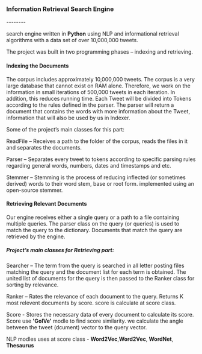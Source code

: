 <h3>Information Retrieval Search Engine</h3>
--------

search engine written in **Python** using NLP and informational retrieval algorithms with a data set of over 10,000,000 tweets.

The project was built in two programming phases – indexing and retrieving.

<h4>Indexing the Documents</h4>

The corpus includes approximately 10,000,000 tweets. The corpus is a very large database that cannot exist on RAM alone. Therefore, we work on the information in small iterations of 500,000 tweets in each iteration. In addition, this reduces running time.
Each Tweet will be divided into Tokens according to the rules defined in the parser. The parser will return a document that contains the words with more information about the Tweet, information that will also be used by us in Indexer.


Some of the project’s main classes for this part:

ReadFile – Receives a path to the folder of the corpus, reads the files in it and separates the documents.

Parser – Separates every tweet to tokens according to specific parsing rules regarding general words, numbers, dates and timestamps and etc.

Stemmer – Stemming is the process of reducing inflected (or sometimes derived) words to their word stem, base or root form. implemented using an open-source stemmer.


<h4>Retrieving Relevant Documents </h4>

Our engine receives either a single query or a path to a file containing multiple queries. The parser class on the query (or queries) is used to match the query to the dictionary.
Documents that match the query are retrieved by the engine.

<h5>Project’s main classes for Retrieving part:</h5>

Searcher – The term from the query is searched in all letter posting files matching the query and the document list for each term is obtained. The united list of documents for the query is then passed to the Ranker class for sorting by relevance.

Ranker – Rates the relevance of each document to the query. Returns K most relevent documents by score. score is calculate at score class. 

Score - Stores the necessary data of every document to calculate its score. Score use **'GolVe'** modle to find score similarity. we calculate the angle between the tweet (dcument) vector to the query vector.

NLP modles uses at score class - **Word2Vec**,**Word2Vec**, **WordNet**, **Thesaurus**
